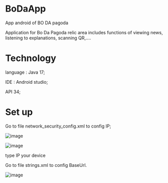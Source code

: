 # BoDaApp
App android of BO DA pagoda

Application for Bo Da Pagoda relic area includes functions of viewing news, listening to explanations, scanning QR,....

# Technology
 language : Java 17;
 
 IDE : Android studio;
 
 API 34;

# Set up
  Go to file network_security_config.xml to config IP;
  
  ![image](https://github.com/buithog/BoDaApp/assets/100995556/66865ee4-0be7-4de7-82fa-627416c6d990)
  
  ![image](https://github.com/buithog/BoDaApp/assets/100995556/f58eec10-5d63-41a2-a460-ce9d932a79b5)
  
  type IP your device
  
  Go to file strings.xml to config BaseUrl.
  
  ![image](https://github.com/buithog/BoDaApp/assets/100995556/67f0c666-06ff-4f10-9604-b78199e89c4a)

  
